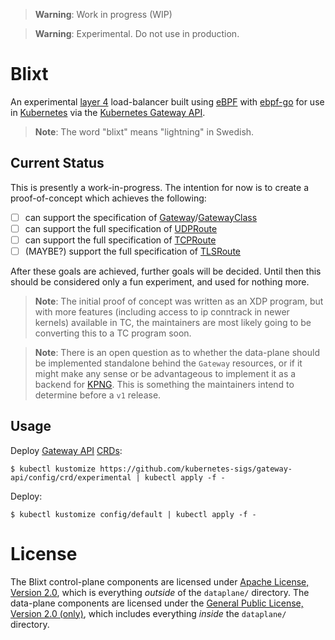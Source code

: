 > **Warning**: Work in progress (WIP)

> **Warning**: Experimental. Do not use in production.

# Blixt

An experimental [layer 4][osi] load-balancer built using [eBPF][ebpf] with
[ebpf-go][ebpf-go] for use in [Kubernetes][k8s] via the [Kubernetes Gateway
API][gwapi].

> **Note**: The word "blixt" means "lightning" in Swedish.

[osi]:https://en.wikipedia.org/wiki/OSI_model
[ebpf]:https://www.tigera.io/learn/guides/ebpf/ebpf-xdp/
[ebpf-go]:https://github.com/cilium/ebpf
[k8s]:https://kubernetes.io
[gwapi]:https://github.com/kubernetes-sigs/gateway-api

## Current Status

This is presently a work-in-progress. The intention for now is to create a
proof-of-concept which achieves the following:

- [ ] can support the specification of [Gateway][gw]/[GatewayClass][gwc]
- [ ] can support the full specification of [UDPRoute][udproute]
- [ ] can support the full specification of [TCPRoute][tcproute]
- [ ] (MAYBE?) support the full specification of [TLSRoute][tlsroute]

After these goals are achieved, further goals will be decided. Until then this
should be considered only a fun experiment, and used for nothing more.

> **Note**: The initial proof of concept was written as an XDP program, but
> with more features (including access to ip conntrack in newer kernels)
> available in TC, the maintainers are most likely going to be converting
> this to a TC program soon.

> **Note**: There is an open question as to whether the data-plane should be
> implemented standalone behind the `Gateway` resources, or if it might make
> any sense or be advantageous to implement it as a backend for [KPNG][kpng].
> This is something the maintainers intend to determine before a `v1` release.

[gw]:https://gateway-api.sigs.k8s.io/references/spec/#gateway.networking.k8s.io/v1beta1.Gateway
[gwc]:https://gateway-api.sigs.k8s.io/references/spec/#gateway.networking.k8s.io/v1beta1.GatewayClass
[udproute]:https://gateway-api.sigs.k8s.io/references/spec/#gateway.networking.k8s.io/v1alpha2.UDPRoute
[tcproute]:https://gateway-api.sigs.k8s.io/references/spec/#gateway.networking.k8s.io/v1alpha2.TCPRoute
[tlsroute]:https://gateway-api.sigs.k8s.io/references/spec/#gateway.networking.k8s.io/v1alpha2.TLSRoute
[kpng]:https://github.com/kubernetes-sigs/kpng

## Usage

Deploy [Gateway API][gwapi] [CRDs][crds]:

```console
$ kubectl kustomize https://github.com/kubernetes-sigs/gateway-api/config/crd/experimental | kubectl apply -f -
```

Deploy:

```console
$ kubectl kustomize config/default | kubectl apply -f -
```

[gwapi]:https://github.com/kubernetes-sigs/gateway-api
[crds]:https://kubernetes.io/docs/concepts/extend-kubernetes/api-extension/custom-resources/

# License

The Blixt control-plane components are licensed under [Apache License, Version
2.0][apache2], which is everything _outside_ of the `dataplane/` directory. The
data-plane components are licensed under the [General Public License, Version
2.0 (only)][gplv2], which includes everything _inside_ the `dataplane/`
directory.

[apache2]:https://github.com/Kong/blixt/blob/main/LICENSE
[gplv2]:https://github.com/Kong/blixt/blob/main/dataplane/LICENSE
